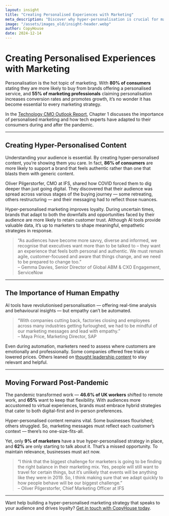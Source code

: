 ```yaml
---
layout: insight
title: "Creating Personalised Experiences with Marketing"
meta_description: "Discover why hyper-personalisation is crucial for marketing success in tech industries. Learn how leading CMOs adapted post-pandemic to connect with audiences authentically."
image: "/assets/images_old/insight-header.webp"
author: CopyHouse
date: 2024-12-14
---
```


# Creating Personalised Experiences with Marketing

Personalisation is the hot topic of marketing. With **80% of consumers** stating they are more likely to buy from brands offering a personalised service, and **55% of marketing professionals** claiming personalisation increases conversion rates and promotes growth, it’s no wonder it has become essential to every marketing strategy.

In the [Technology CMO Outlook Report](https://www.copyhouse.io/insights/technology-cmo-outlook-report), Chapter 1 discusses the importance of personalised marketing and how tech experts have adapted to their consumers during and after the pandemic.

---

## Creating Hyper-Personalised Content

Understanding your audience is essential. By creating hyper-personalised content, you’re showing them you care. In fact, **86% of consumers** are more likely to support a brand that feels authentic rather than one that blasts them with generic content.

Oliver Pilgerstorfer, CMO at IFS, shared how COVID forced them to dig deeper than just going digital. They discovered that their audience was spread across various stages of the buying journey — some retreating, others restructuring — and their messaging had to reflect those nuances.

Hyper-personalised marketing improves loyalty. During uncertain times, brands that adapt to both the downfalls and opportunities faced by their audience are more likely to retain customer trust. Although AI tools provide valuable data, it’s up to marketers to shape meaningful, empathetic strategies in response.

> “As audiences have become more savvy, diverse and informed, we recognise that executives want more than to be talked to – they want an experience that feels both personal and authentic. We must remain agile, customer-focused and aware that things change, and we need to be prepared to change too.”  
> – Gemma Davies, Senior Director of Global ABM & CXO Engagement, ServiceNow

---

## The Importance of Human Empathy

AI tools have revolutionised personalisation — offering real-time analysis and behavioural insights — but empathy can’t be automated.

> “With companies cutting back, factories closing and employees across many industries getting furloughed, we had to be mindful of our marketing messages and lead with empathy.”  
> – Maya Price, Marketing Director, SAP

Even during automation, marketers need to assess where customers are emotionally and professionally. Some companies offered free trials or lowered prices. Others leaned on [thought leadership content](https://www.copyhouse.io/insights/how-to-become-a-thought-leader-in-tech) to stay relevant and helpful.

---

## Moving Forward Post-Pandemic

The pandemic transformed work — **46.6% of UK workers** shifted to remote work, and **65%** want to keep that flexibility. With audiences more accustomed to virtual experiences, brands must embrace hybrid strategies that cater to both digital-first and in-person preferences.

Hyper-personalised content remains vital. Some businesses flourished; others struggled. So, marketing messages must reflect each customer’s context — there’s no one-size-fits-all.

Yet, only **9% of marketers** have a true hyper-personalised strategy in place, and **62%** are only starting to talk about it. That’s a missed opportunity. To maintain relevance, businesses must act now.

> “I think that the biggest challenge for marketers is going to be finding the right balance in their marketing mix. Yes, people will still want to travel for certain things, but it’s unlikely that events will be anything like they were in 2019. So, I think making sure that we adapt quickly to how people behave will be our biggest challenge.”  
> – Oliver Pilgerstorfer, Chief Marketing Officer at IFS

---

Want help building a hyper-personalised marketing strategy that speaks to your audience and drives loyalty? [Get in touch with CopyHouse today](https://www.copyhouse.io/contact).
